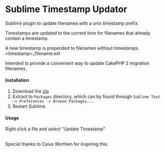 # Sublime Timestamp Updator

Sublime plugin to update filenames with a unix timestamp prefix.

Timestamps are updated to the current time for filenames that already contain a timestamp.

A new timestamp is prepended to filenames without timestamps. \<timestamp>_filename.ext

Intended to provide a convenient way to update CakePHP 2 migration filenames.  

#### Installation
1. Download the [zip](https://github.com/billmiller2/sublime-timestamp/releases/download/v0.1.0/SublimeTimestamp.zip)
2. Extract to `Packages` directory, which can by found through `Sublime Text -> Preferences -> Browse Packages...`
3. Restart Sublime

#### Usage
Right click a file and select "Update Timestamp"
<br>
<br>

Special thanks to Caius Worthen for inspiring this.

